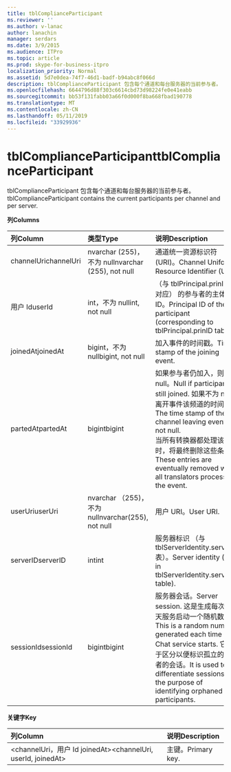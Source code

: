 ```yaml
---
title: tblComplianceParticipant
ms.reviewer: ''
ms.author: v-lanac
author: lanachin
manager: serdars
ms.date: 3/9/2015
ms.audience: ITPro
ms.topic: article
ms.prod: skype-for-business-itpro
localization_priority: Normal
ms.assetid: 5d7e0dea-74f7-46d1-badf-b94abc8f066d
description: tblComplianceParticipant 包含每个通道和每台服务器的当前参与者。
ms.openlocfilehash: 6644796d88f303c6614cbd73d98224fe0e41eabb
ms.sourcegitcommit: bb53f131fabb03a66f0d000f8ba668fbad190778
ms.translationtype: MT
ms.contentlocale: zh-CN
ms.lasthandoff: 05/11/2019
ms.locfileid: "33929936"
---
```

# <a name="tblcomplianceparticipant"></a><span data-ttu-id="43912-103">tblComplianceParticipant</span><span class="sxs-lookup"><span data-stu-id="43912-103">tblComplianceParticipant</span></span>
 
<span data-ttu-id="43912-104">tblComplianceParticipant 包含每个通道和每台服务器的当前参与者。</span><span class="sxs-lookup"><span data-stu-id="43912-104">tblComplianceParticipant contains the current participants per channel and per server.</span></span>
  
<span data-ttu-id="43912-105">**列**</span><span class="sxs-lookup"><span data-stu-id="43912-105">**Columns**</span></span>

|<span data-ttu-id="43912-106">**列**</span><span class="sxs-lookup"><span data-stu-id="43912-106">**Column**</span></span>|<span data-ttu-id="43912-107">**类型**</span><span class="sxs-lookup"><span data-stu-id="43912-107">**Type**</span></span>|<span data-ttu-id="43912-108">**说明**</span><span class="sxs-lookup"><span data-stu-id="43912-108">**Description**</span></span>|
|:-----|:-----|:-----|
|<span data-ttu-id="43912-109">channelUri</span><span class="sxs-lookup"><span data-stu-id="43912-109">channelUri</span></span>  <br/> |<span data-ttu-id="43912-110">nvarchar (255)，不为 null</span><span class="sxs-lookup"><span data-stu-id="43912-110">nvarchar (255), not null</span></span>  <br/> |<span data-ttu-id="43912-111">通道统一资源标识符 (URI)。</span><span class="sxs-lookup"><span data-stu-id="43912-111">Channel Uniform Resource Identifier (URI).</span></span>  <br/> |
|<span data-ttu-id="43912-112">用户 Id</span><span class="sxs-lookup"><span data-stu-id="43912-112">userId</span></span>  <br/> |<span data-ttu-id="43912-113">int，不为 null</span><span class="sxs-lookup"><span data-stu-id="43912-113">int, not null</span></span>  <br/> |<span data-ttu-id="43912-114">（与 tblPrincipal.prinID 表对应） 的参与者的主体 ID。</span><span class="sxs-lookup"><span data-stu-id="43912-114">Principal ID of the participant (corresponding to tblPrincipal.prinID table).</span></span>  <br/> |
|<span data-ttu-id="43912-115">joinedAt</span><span class="sxs-lookup"><span data-stu-id="43912-115">joinedAt</span></span>  <br/> |<span data-ttu-id="43912-116">bigint，不为 null</span><span class="sxs-lookup"><span data-stu-id="43912-116">bigint, not null</span></span>  <br/> |<span data-ttu-id="43912-117">加入事件的时间戳。</span><span class="sxs-lookup"><span data-stu-id="43912-117">Time stamp of the joining event.</span></span>  <br/> |
|<span data-ttu-id="43912-118">partedAt</span><span class="sxs-lookup"><span data-stu-id="43912-118">partedAt</span></span>  <br/> |<span data-ttu-id="43912-119">bigint</span><span class="sxs-lookup"><span data-stu-id="43912-119">bigint</span></span>  <br/> |<span data-ttu-id="43912-120">如果参与者仍加入，则为 null。</span><span class="sxs-lookup"><span data-stu-id="43912-120">Null if participant is still joined.</span></span> <span data-ttu-id="43912-121">如果不为 null 离开事件该频道的时间戳。</span><span class="sxs-lookup"><span data-stu-id="43912-121">The time stamp of the channel leaving event if not null.</span></span>  <br/> <span data-ttu-id="43912-122">当所有转换器都处理该事件时，将最终删除这些条目。</span><span class="sxs-lookup"><span data-stu-id="43912-122">These entries are eventually removed when all translators process the event.</span></span>  <br/> |
|<span data-ttu-id="43912-123">userUri</span><span class="sxs-lookup"><span data-stu-id="43912-123">userUri</span></span>  <br/> |<span data-ttu-id="43912-124">nvarchar （255)，不为 null</span><span class="sxs-lookup"><span data-stu-id="43912-124">nvarchar(255), not null</span></span>  <br/> |<span data-ttu-id="43912-125">用户 URI。</span><span class="sxs-lookup"><span data-stu-id="43912-125">User URI.</span></span>  <br/> |
|<span data-ttu-id="43912-126">serverID</span><span class="sxs-lookup"><span data-stu-id="43912-126">serverID</span></span>  <br/> |<span data-ttu-id="43912-127">int</span><span class="sxs-lookup"><span data-stu-id="43912-127">int</span></span>  <br/> |<span data-ttu-id="43912-128">服务器标识 （与 tblServerIdentity.serverID 表）。</span><span class="sxs-lookup"><span data-stu-id="43912-128">Server identity (as in tblServerIdentity.serverID table).</span></span>  <br/> |
|<span data-ttu-id="43912-129">sessionId</span><span class="sxs-lookup"><span data-stu-id="43912-129">sessionId</span></span>  <br/> |<span data-ttu-id="43912-130">bigint</span><span class="sxs-lookup"><span data-stu-id="43912-130">bigint</span></span>  <br/> |<span data-ttu-id="43912-131">服务器会话。</span><span class="sxs-lookup"><span data-stu-id="43912-131">Server session.</span></span> <span data-ttu-id="43912-132">这是生成每次聊天服务启动一个随机数字。</span><span class="sxs-lookup"><span data-stu-id="43912-132">This is a random number generated each time a Chat service starts.</span></span> <span data-ttu-id="43912-133">它用于区分以便标识孤立的参与者的会话。</span><span class="sxs-lookup"><span data-stu-id="43912-133">It is used to differentiate sessions for the purpose of identifying orphaned participants.</span></span>  <br/> |
   
<span data-ttu-id="43912-134">**关键字**</span><span class="sxs-lookup"><span data-stu-id="43912-134">**Key**</span></span>

|<span data-ttu-id="43912-135">**列**</span><span class="sxs-lookup"><span data-stu-id="43912-135">**Column**</span></span>|<span data-ttu-id="43912-136">**说明**</span><span class="sxs-lookup"><span data-stu-id="43912-136">**Description**</span></span>|
|:-----|:-----|
|<span data-ttu-id="43912-137">\<channelUri，用户 Id joinedAt\></span><span class="sxs-lookup"><span data-stu-id="43912-137">\<channelUri, userId, joinedAt\></span></span>  <br/> |<span data-ttu-id="43912-138">主键。</span><span class="sxs-lookup"><span data-stu-id="43912-138">Primary key.</span></span>  <br/> |
   


